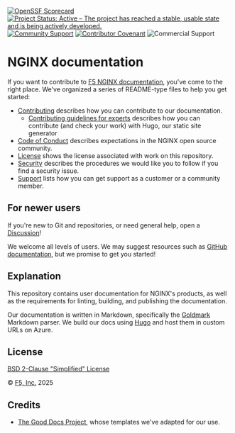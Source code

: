 [![OpenSSF Scorecard](https://api.securityscorecards.dev/projects/github.com/nginxinc/template-repository/badge)](https://securityscorecards.dev/viewer/?uri=github.com/nginxinc/template-repository)
[![Project Status: Active – The project has reached a stable, usable state and is being actively developed.](https://www.repostatus.org/badges/latest/active.svg)](https://www.repostatus.org/#active)
[![Community Support](https://badgen.net/badge/support/community/cyan?icon=awesome)](https://github.com/nginxinc/template-repository/blob/main/SUPPORT.md)
[![Contributor Covenant](https://img.shields.io/badge/Contributor%20Covenant-2.1-4baaaa.svg)](https://github.com/nginxinc/template-repository/main/CODE_OF_CONDUCT.md)
![Commercial Support](https://badgen.net/badge/support/commercial/green?icon=awesome)

<!-- These are the "repo [status badge](https://www.repostatus.org/)s" and the community support badges -->

# NGINX documentation

If you want to contribute to [F5 NGINX documentation](https://docs.nginx.com), you've come to the right place. We've organized a series of README-type files to help you get started:

- [Contributing](/CONTRIBUTING.md) describes how you can contribute to our documentation.
  - [Contributing guidelines for experts](/CONTRIBUTING_DOCS.md) describes how you can contribute (and check your work) with Hugo, our static site generator
- [Code of Conduct](/CODE_OF_CONDUCT.md) describes expectations in the NGINX open source community.
- [License](/LICENSE) shows the license associated with work on this repository.
- [Security](/SECURITY.md) describes the procedures we would like you to follow if you find a security issue.
- [Support](/SUPPORT.md) lists how you can get support as a customer or a community member.

## For newer users

If you're new to Git and repositories, or need general help, open a [Discussion](https://github.com/nginx/documentation/discussions/)!

We welcome all levels of users. We may suggest resources such as [GitHub documentation](https://docs.github.com), but we promise to get you started!

## Explanation

This repository contains user documentation for NGINX's products, as well as the requirements for linting, building, and publishing the documentation.

Our documentation is written in Markdown, specifically the [Goldmark](https://github.com/yuin/goldmark) Markdown parser.
We build our docs using [Hugo](https://gohugo.io) and host them in custom URLs on Azure.

## License

[BSD 2-Clause "Simplified" License](/LICENSE)

&copy; [F5, Inc.](https://www.f5.com/) 2025


## Credits

- [The Good Docs Project](https://www.thegooddocsproject.dev/), whose templates we've adapted for our use.
